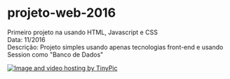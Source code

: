 # projeto-web-2016<br>
Primeiro projeto na usando HTML, Javascript e CSS<br>
Data: 11/2016<br>
Descrição: Projeto simples usando apenas tecnologias front-end e usando Session como "Banco de Dados"<br>

<a href="http://pt-br.tinypic.com?ref=34864nb" target="_blank"><img src="http://i68.tinypic.com/34864nb.png" border="0" alt="Image and video hosting by TinyPic"></a>
